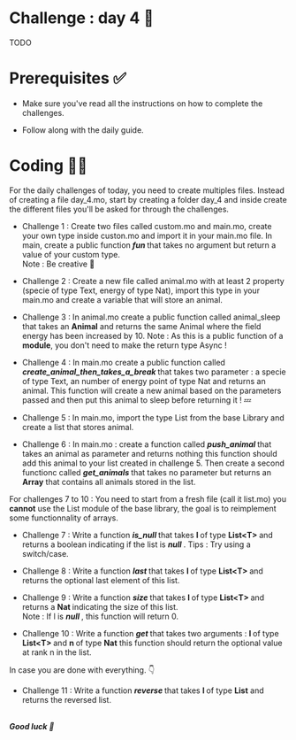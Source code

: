 # Challenge : day 4 🐓

TODO

# Prerequisites ✅

- Make sure you've read all the instructions on how to complete the challenges.

- Follow along with the daily guide.

# Coding 🧑‍💻

For the daily challenges of today, you need to create multiples files. Instead of creating a file day_4.mo, start by creating a folder day_4 and inside create the different files you'll be asked for through the challenges.

- Challenge 1 : Create two files called custom.mo and main.mo, create your own type inside custon.mo and import it in your main.mo file. In main, create a public function<strong> <i> fun </i> </strong> that takes no argument but return a value of your custom type. <br/>
  Note : Be creative 🌈

- Challenge 2 : Create a new file called animal.mo with at least 2 property (specie of type Text, energy of type Nat), import this type in your main.mo and create a variable that will store an animal.

- Challenge 3 : In animal.mo create a public function called animal_sleep that takes an **Animal** and returns the same Animal where the field energy has been increased by 10.
  Note : As this is a public function of a **module**, you don't need to make the return type Async !

- Challenge 4 : In main.mo create a public function called<strong> <i> create_animal_then_takes_a_break <T> </i> </strong> that takes two parameter : a specie of type Text, an number of energy point of type Nat and returns an animal. This function will create a new animal based on the parameters passed and then put this animal to sleep before returning it ! 💤

- Challenge 5 : In main.mo, import the type List from the base Library and create a list that stores animal.

- Challenge 6 : In main.mo : create a function called <strong> <i> push_animal </i> </strong> that takes an animal as parameter and returns nothing this function should add this animal to your list created in challenge 5. Then create a second functionc called <strong> <i> get_animals </i> </strong> that takes no parameter but returns an **Array** that contains all animals stored in the list.

For challenges 7 to 10 : You need to start from a fresh file (call it list.mo) you **cannot** use the List module of the base library, the goal is to reimplement some functionnality of arrays.

- Challenge 7 : Write a function <strong> <i> is_null<T> </i> </strong> that takes <strong> l </strong> of type <strong>List\<T> </strong> and returns a boolean indicating if the list is <strong> <i> null </i> </strong>.
  Tips : Try using a switch/case.

- Challenge 8 : Write a function <strong> <i> last </i> </strong> that takes <strong> l </strong> of type <strong>List\<T> </strong> and returns the optional last element of this list.

- Challenge 9 : Write a function <strong> <i> size </i> </strong> that takes <strong> l </strong> of type <strong>List\<T> </strong> and returns a <strong> Nat </strong> indicating the size of this list. <br/>
  Note : If l is <strong> <i> null </i> </strong>, this function will return 0.

- Challenge 10 : Write a function <strong> <i> get </i> </strong> that takes two arguments : <strong> l </strong> of type <strong>List\<T> </strong> </strong> and <strong> n </strong> of type <strong> Nat</strong> this function should return the optional value at rank n in the list.

In case you are done with everything. 👇

- Challenge 11 : Write a function <strong> <i> reverse </i> </strong> that takes <strong> l </strong> of type **List** and returns the reversed list.

<br/>
<strong> <i> Good luck 🎉 </strong> </i>
